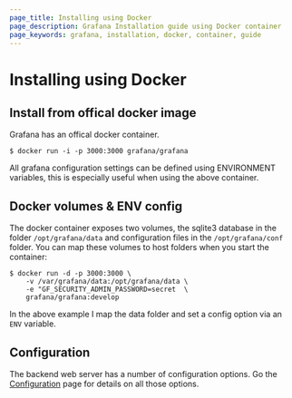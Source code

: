 ```yaml
---
page_title: Installing using Docker
page_description: Grafana Installation guide using Docker container
page_keywords: grafana, installation, docker, container, guide
---
```


# Installing using Docker

## Install from offical docker image

Grafana has an offical docker container.

    $ docker run -i -p 3000:3000 grafana/grafana

All grafana configuration settings can be defined using ENVIRONMENT variables, this is especially useful when using the
above container.

## Docker volumes & ENV config

The docker container exposes two volumes, the sqlite3 database in the folder `/opt/grafana/data` and
configuration files in the `/opt/grafana/conf` folder. You can map these volumes to host folders when you start the container:

    $ docker run -d -p 3000:3000 \
        -v /var/grafana/data:/opt/grafana/data \
        -e "GF_SECURITY_ADMIN_PASSWORD=secret  \
        grafana/grafana:develop

In the above example I map the data folder and set a config option via an `ENV` variable.

## Configuration

The backend web server has a number of configuration options. Go the [Configuration](configuration) page for details
on all those options.

